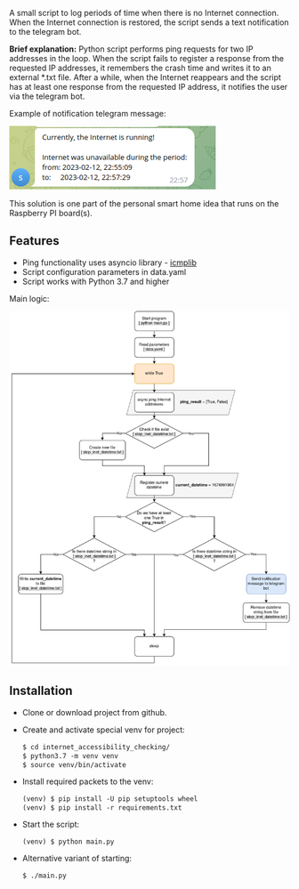 A small script to log periods of time when there is no Internet connection. When the Internet connection is restored, the script sends a text notification to the telegram bot.

**Brief explanation:** Python script performs ping requests for two IP addresses in the loop. When the script fails to register a response from the requested IP addresses, it remembers the crash time and writes it to an external *.txt file. After a while, when the Internet reappears and the script has at least one response from the requested IP address, it notifies the user via the telegram bot.

Example of notification telegram message:

![](images/telegram_message_example.png)

This solution is one part of the personal smart home idea that runs on the Raspberry PI board(s).

## Features

- Ping functionality uses asyncio library - [icmplib](https://github.com/ValentinBELYN/icmplib)
- Script configuration parameters in data.yaml
- Script works with Python 3.7 and higher

Main logic:

![](images/main_logic.png)

## Installation

- Clone or download project from github.

- Create and activate special venv for project:

  ```shell
  $ cd internet_accessibility_checking/
  $ python3.7 -m venv venv
  $ source venv/bin/activate
  ```

- Install required packets to the venv:

  ```shell
  (venv) $ pip install -U pip setuptools wheel
  (venv) $ pip install -r requirements.txt
  ```

- Start the script:

  ```shell
  (venv) $ python main.py
  ```

- Alternative variant of starting:

  ```shell
  $ ./main.py
  ```
